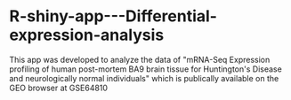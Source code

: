 # R-shiny-app---Differential-expression-analysis

This app was developed to analyze the data of "mRNA-Seq Expression profiling of human post-mortem BA9 brain tissue for Huntington's Disease and neurologically normal individuals" which is publically available on the GEO browser at GSE64810
